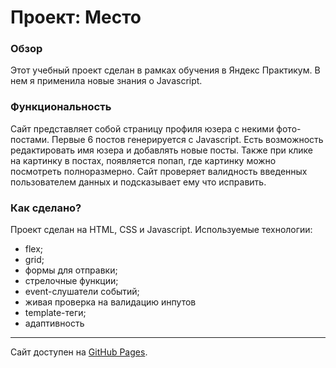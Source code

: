 # Проект: Место

### **Обзор**
Этот учебный проект сделан в рамках обучения в Яндекс Практикум. В нем я применила новые знания о Javascript.

### Функциональность
Сайт представляет собой страницу профиля юзера с некими фото-постами. Первые 6 постов генерируется с Javascript. Есть возможность редактировать имя юзера и добавлять новые посты. Также при клике на картинку в постах, появляется попап, где картинку можно посмотреть полноразмерно. Сайт проверяет валидность введенных пользователем данных и подсказывает ему что исправить.

### Как сделано?
 Проект сделан на HTML, CSS и Javascript. 
 Используемые технологии:
 * flex;
 * grid;
 * формы для отправки;
 * стрелочные функции;
 * event-слушатели событий;
 * живая проверка на валидацию инпутов
 * template-теги;
 * адаптивность
___
Сайт доступен на [GitHub Pages](https://bellabzhu.github.io/mesto). 

